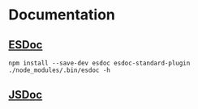 # Documentation

## [ESDoc](https://esdoc.org/manual/feature.html)

```shell
npm install --save-dev esdoc esdoc-standard-plugin
./node_modules/.bin/esdoc -h
```

## [JSDoc](http://usejsdoc.org/about-getting-started.html)
